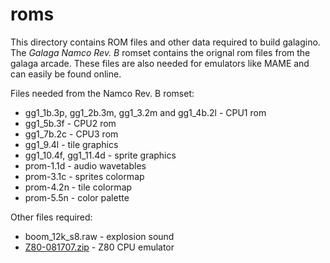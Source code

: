 # roms

This directory contains ROM files and other data required to build
galagino. The *Galaga Namco Rev. B* romset contains the orignal rom
files from the galaga arcade. These files are also needed for
emulators like MAME and can easily be found online.

Files needed from the Namco Rev. B romset:

* gg1_1b.3p, gg1_2b.3m, gg1_3.2m and gg1_4b.2l - CPU1 rom
* gg1_5b.3f - CPU2 rom
* gg1_7b.2c - CPU3 rom
* gg1_9.4l - tile graphics
* gg1_10.4f, gg1_11.4d - sprite graphics
* prom-1.1d - audio wavetables
* prom-3.1c - sprites colormap
* prom-4.2n - tile colormap
* prom-5.5n - color palette

Other files required:

* boom_12k_s8.raw - explosion sound
* [Z80-081707.zip](https://fms.komkon.org/EMUL8/Z80-081707.zip) - Z80 CPU emulator
